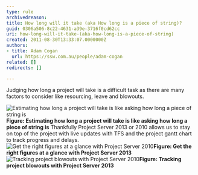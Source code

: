 ```yaml
---
type: rule
archivedreason: 
title: How long will it take (aka How long is a piece of string)?
guid: 0306a506-8c22-4631-a39e-3716f0cd62cc
uri: how-long-will-it-take-(aka-how-long-is-a-piece-of-string)
created: 2011-08-30T13:33:07.0000000Z
authors:
- title: Adam Cogan
  url: https://ssw.com.au/people/adam-cogan
related: []
redirects: []

---
```


Judging how long a project will take is a difficult task as there are many factors to consider like resourcing, leave and blowouts. 
<!--endintro-->
![Estimating how long a project will take is like asking how long a piece of string is](how-long-1.jpg)**Figure: Estimating how long a project will take is like asking how long a piece of string is** 
Thankfully Project Server 2013 or 2010 allows us to stay on top of the project with live updates with TFS and the project gantt chart to track progress and delays.
![Get the right figures at a glance with Project Server 2010](how-long-2.jpg)**Figure: Get the right figures at a glance with Project Server 2013** ![Tracking project blowouts with Project Server 2010](how-long-3.jpg)**Figure: Tracking project blowouts with Project Server 2013**

